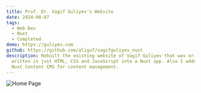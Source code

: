 ```yaml
---
title: Prof. Dr. Vagif Guliyev's Website
date: 2024-08-07
tags:
  - Web Dev
  - Nuxt
  - Completed
demo: https://guliyev.com
github: https://github.com/aligu7/vagifguliyev_nuxt
description: Rebuilt the existing website of Vagif Guliyev that was originally
  written in just HTML, CSS and JavaScript into a Nuxt app. Also I added the
  Nuxt Content CMS for content management.
---
```


![Home Page](/images/projects/vagifguliyev/homepage.png)
